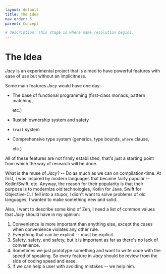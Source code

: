 ```yaml
---
layout: default
title: The Idea
nav_order: 5
parent: Concept

# description: This stage is where name resolution begins.
---
```


# The Idea

_Jacy_ is an experimental project that is aimed to have powerful features with ease of use but without an implicitness.

Some main features _Jacy_ would have one day:

* The base of functional programming \(first-class monads, pattern matching,

  etc.\)

* Rustish ownership system and safety
* `trait` system
* Comprehensive type system \(generics, type bounds, `where` clause,

  etc.\)

All of these features are not firmly established, that's just a starting point from which the way of research will be done.

What is the muse of _Jacy_? -- Do as much as we can on compilation-time. At first, I was inspired by modern languages that became fairly popular -- Kotlin/Swift, etc. Anyway, the reason for their popularity is that their purpose is to modernize old technologies, Kotlin for Java, Swift for Objective-C. I fell into a stupor, I didn't want to solve problems of old languages, I wanted to make something new and solid.

Also, I want to describe some kind of Zen, I need a list of common values that _Jacy_ should have in my opinion:

1. Convenience is more important than anything else, except the cases when convenience violates any other rule.
2. Everything that can be explicit -- must be explicit. 
3. Safety, safety, and safety, but it is important as far as there's no lack of convenience. 
4. Sometimes we just prototype something and want to write code with the speed of speaking. So every feature in _Jacy_ should be review from the side of coding speed and ease. 
5. If we can help a user with avoiding mistakes -- we help him.

